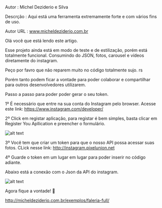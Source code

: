 Autor : Michel Deziderio e Silva

Descrção : Aqui está uma ferramenta extremamente forte e com vários fins de uso.

Autor URL : www.micheldeziderio.com.br

Olá você que está lendo este artigo.

Esse projeto ainda está em modo de teste e de estilização, porém está totalmente funcional. Consumindo do JSON, fotos, carousel e vídeos diretamente do instagram. 

Peço por favro que não reparem muito no código totalmente sujo. rs

Porém tanto podem ficar a vontade para poder colaborar e compartilhar para outros desenvolvedores utilizarem.

Passo a passo para poder poder gerar o seu token.

1º É necessário que entre na sua conta do Instagram pelo browser.
Acesse este link:
https://www.instagram.com/developer/

2º Click em registar aplicação, para registar é bem simples, basta clicar em Register You Apllication e preencher o formulário.

![alt text](http://micheldeziderio.com.br/wp-content/uploads/2018/07/instagram-resister-application.png)

3º Você tem que criar um token para que o nosso API possa acessar suas fotos.
CLick nesse link:
http://instagram.pixelunion.net

4º Guarde o token em um lugar em lugar para poder inserir no código adiante.

Abaixo está a conexão com o Json da API do instagram.

![alt text](http://micheldeziderio.com.br/wp-content/uploads/2018/07/conexao-json.png)

Agora fique a vontade! 🙂

http://micheldeziderio.com.br/exemplos/faleria-full/
